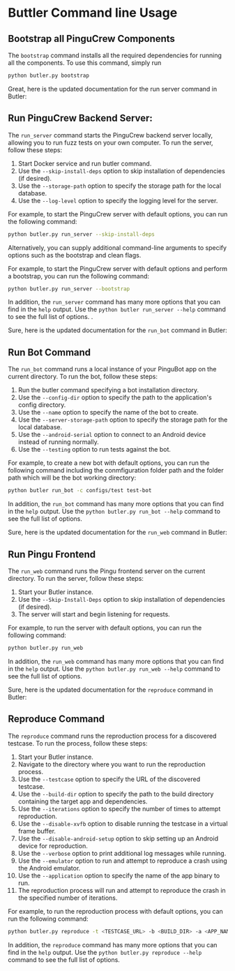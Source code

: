 # Buttler Command line Usage

## Bootstrap all PinguCrew Components
The `bootstrap` command installs all the required dependencies for running all the components. To use this command, simply run 

```bash 
python butler.py bootstrap 
```

Great, here is the updated documentation for the run server command in Butler:

## Run PinguCrew Backend Server:

The `run_server` command starts the PinguCrew backend server locally, allowing you to run fuzz tests on your own computer. To run the server, follow these steps:

1. Start Docker service and run butler command.
2. Use the `--skip-install-deps` option to skip installation of dependencies (if desired).
3. Use the `--storage-path` option to specify the storage path for the local database.
4. Use the `--log-level` option to specify the logging level for the server.

For example, to start the PinguCrew server with default options, you can run the following command:

```bash
python butler.py run_server --skip-install-deps
```
Alternatively, you can supply additional command-line arguments to specify options such as the bootstrap and clean flags.

For example, to start the PinguCrew server with default options and perform a bootstrap, you can run the following command:

```bash
python butler.py run_server --bootstrap
```
In addition, the `run_server` command has many more options that you can find in the `help` output. Use the `python butler run_server --help` command to see the full list of options.
.

Sure, here is the updated documentation for the `run_bot` command in Butler:

## Run Bot Command


The `run_bot` command runs a local instance of your PinguBot app on the current directory. To run the bot, follow these steps:

1. Run the butler command specifying a bot installation directory.
2. Use the `--config-dir` option to specify the path to the application's config directory.
3. Use the `--name` option to specify the name of the bot to create.
4. Use the `--server-storage-path` option to specify the storage path for the local database.
5. Use the `--android-serial` option to connect to an Android device instead of running normally.
6. Use the `--testing` option to run tests against the bot.

For example, to create a new bot with default options, you can run the following command including the conmfiguration folder path and the folder path which will be the bot working directory:

```bash 
python butler run_bot -c configs/test test-bot
```
In addition, the `run_bot` command has many more options that you can find in the `help` output. Use the `python butler.py run_bot --help` command to see the full list of options.

Sure, here is the updated documentation for the `run_web` command in Butler:

## Run Pingu Frontend

The `run_web` command runs the Pingu frontend server on the current directory. To run the server, follow these steps:

1. Start your Butler instance.
3. Use the `--Skip-Install-Deps` option to skip installation of dependencies (if desired).
4. The server will start and begin listening for requests.

For example, to run the server with default options, you can run the following command:

```bash
python butler.py run_web
```
In addition, the `run_web` command has many more options that you can find in the `help` output. Use the `python butler.py run_web --help` command to see the full list of options.

Sure, here is the updated documentation for the `reproduce` command in Butler:

## Reproduce Command


The `reproduce` command runs the reproduction process for a discovered testcase. To run the process, follow these steps:

1. Start your Butler instance.
2. Navigate to the directory where you want to run the reproduction process.
3. Use the `--testcase` option to specify the URL of the discovered testcase.
4. Use the `--build-dir` option to specify the path to the build directory containing the target app and dependencies.
5. Use the `--iterations` option to specify the number of times to attempt reproduction.
6. Use the `--disable-xvfb` option to disable running the testcase in a virtual frame buffer.
7. Use the `--disable-android-setup` option to skip setting up an Android device for reproduction.
8. Use the `--verbose` option to print additional log messages while running.
9. Use the `--emulator` option to run and attempt to reproduce a crash using the Android emulator.
10. Use the `--application` option to specify the name of the app binary to run.
11. The reproduction process will run and attempt to reproduce the crash in the specified number of iterations.

For example, to run the reproduction process with default options, you can run the following command:

```bash
python butler.py reproduce -t <TESTCASE_URL> -b <BUILD_DIR> -a <APP_NAME>
```
In addition, the `reproduce` command has many more options that you can find in the `help` output. Use the `python butler.py reproduce --help` command to see the full list of options.